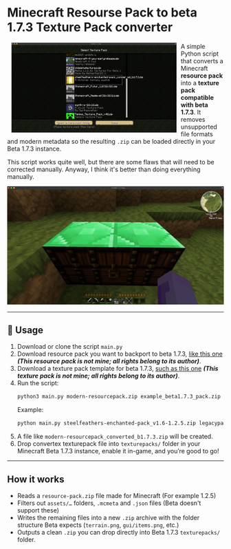 # Minecraft Resourse Pack to beta 1.7.3 Texture Pack converter

<a href="image-1.png" target="_blank">
    <img src="image-1.png" alt="" width="384" style="float: left; margin: 0px 10px 0px 10px;"/>
</a>

A simple Python script that converts a Minecraft **resource pack** into a **texture pack compatible with beta 1.7.3**. It removes unsupported file formats and modern metadata so the resulting `.zip` can be loaded directly in your Beta 1.7.3 instance.

This script works quite well, but there are some flaws that will need to be corrected manually. Anyway, I think it's better than doing everything manually.

<a href="image.png" target="_blank">
    <img src="image.png" alt="" width="512"/>
</a>

---

## 🚀 Usage

1. Download or clone the script `main.py`  
2. Download resource pack you want to backport to beta 1.7.3, [like this one](https://ibifs.ddns.net/%D0%9F%D1%80%D0%BE%D1%87%D0%B5%D0%B5/steelfeathers-enchanted-pack_v1.6-1.2.5.zip) ***(This resource pack is not mine; all rights belong to its author)***.
3. Download a texture pack template for beta 1.7.3, [such as this one](https://ibifs.ddns.net/%D0%9F%D1%80%D0%BE%D1%87%D0%B5%D0%B5/legacypack-2025-32x.zip) ***(This texture pack is not mine; all rights belong to its author)***.
4. Run the script:
   ```bash
   python3 main.py modern-resourcepack.zip example_beta1.7.3_pack.zip
   ```
   Example:
   ```bash
   python main.py steelfeathers-enchanted-pack_v1.6-1.2.5.zip legacypack-2025-32x.zip
   ```
5. A file like `modern-resourcepack_converted_b1.7.3.zip` will be created.
6. Drop convertex texturepack file into `texturepacks/` folder in your Minecraft Beta 1.7.3 instance, enable it in-game, and you’re good to go!

---

## How it works

- Reads a `resource-pack.zip` file made for Minecraft (For example 1.2.5)
- Filters out `assets/…` folders, `.mcmeta` and `.json` files (Beta doesn't support these)
- Writes the remaining files into a new `.zip` archive with the folder structure Beta expects (`terrain.png`, `gui/items.png`, etc.)
- Outputs a clean `.zip` you can drop directly into Beta 1.7.3 `texturepacks/` folder.
